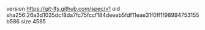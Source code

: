 version https://git-lfs.github.com/spec/v1
oid sha256:26a3d1035dcf8da7fc75fccf184deeeb5fdf11eae31f0ff1f98994753155b586
size 4585
